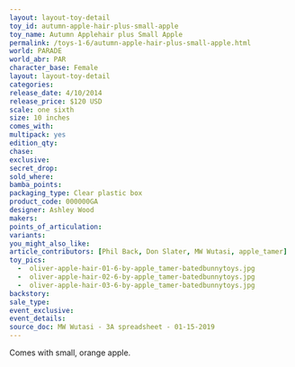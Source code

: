 ```yaml
---
layout: layout-toy-detail 
toy_id: autumn-apple-hair-plus-small-apple
toy_name: Autumn Applehair plus Small Apple
permalink: /toys-1-6/autumn-apple-hair-plus-small-apple.html
world: PARADE
world_abr: PAR
character_base: Female
layout: layout-toy-detail
categories: 
release_date: 4/10/2014
release_price: $120 USD
scale: one sixth
size: 10 inches
comes_with: 
multipack: yes
edition_qty: 
chase: 
exclusive: 
secret_drop: 
sold_where: 
bamba_points: 
packaging_type: Clear plastic box
product_code: 000000GA
designer: Ashley Wood
makers: 
points_of_articulation: 
variants: 
you_might_also_like: 
article_contributors: [Phil Back, Don Slater, MW Wutasi, apple_tamer]
toy_pics: 
  -  oliver-apple-hair-01-6-by-apple_tamer-batedbunnytoys.jpg
  -  oliver-apple-hair-02-6-by-apple_tamer-batedbunnytoys.jpg
  -  oliver-apple-hair-03-6-by-apple_tamer-batedbunnytoys.jpg
backstory: 
sale_type: 
event_exclusive: 
event_details: 
source_doc: MW Wutasi - 3A spreadsheet - 01-15-2019
---
```

Comes with small, orange apple.